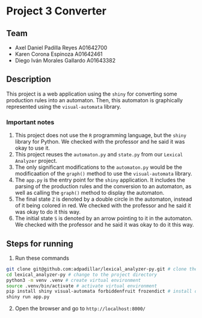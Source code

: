 # Project 3 Converter

## Team

- Axel Daniel Padilla Reyes A01642700
- Karen Corona Espinoza A01642461
- Diego Iván Morales Gallardo A01643382

## Description

This project is a web application using the `shiny` for converting some production rules into an automaton.
Then, this automaton is graphically represented using the `visual-automata` library.

### Important notes

1. This project does not use the `R` programming language, but the `shiny` library for Python. We checked with the professor and he said it was okay to use it.
2. This project reuses the `automaton.py` and `state.py` from our `Lexical Analyzer` project.
3. The only significant modifications to the `automaton.py` would be the modificaation of the `graph()` method to use the `visual-automata` library.
4. The `app.py` is the entry point for the `shiny` application. It includes the parsing of the production rules and the conversion to an automaton, as well as calling the `graph()` method to display the automaton.
5. The final state `Z` is denoted by a double circle in the automaton, instead of it being colored in red. We checked with the professor and he said it was okay to do it this way.
6. The initial state `S` is denoted by an arrow pointing to it in the automaton. We checked with the professor and he said it was okay to do it this way.

## Steps for running

1. Run these commands

```bash
git clone git@github.com:adpadillar/lexical_analyzer-py.git # clone the repo
cd lexical_analyzer-py # change to the project directory
python3 -m venv .venv # create virtual environment
source .venv/bin/activate # activate virtual environment
pip install shiny visual-automata forbiddenfruit frozendict # install dependencies
shiny run app.py
```

2. Open the browser and go to `http://localhost:8000/`
